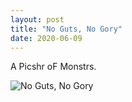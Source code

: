 ```yaml
---
layout: post
title: "No Guts, No Gory"
date: 2020-06-09
---
```


A Picshr oF Monstrs.<!--more-->

![No Guts, No Gory](https://lmw13.github.io/images/nogutsnogory.jpg "No Guts, No Gory")
